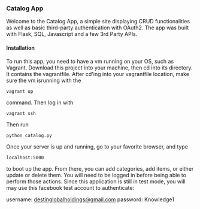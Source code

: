### Catalog App
 
 Welcome to the Catalog App, a simple site displaying CRUD functionalities as
 well as basic third-party authentication with OAuth2. The app was built with
 Flask, SQL, Javascript and a few 3rd Party APIs.

#### Installation

 To run this app, you need to have a vm running on your OS, such as Vagrant.
 Download this project into your machine, then cd into its directory. It contains
 the vagrantfile. After cd'ing into your vagrantfile location, make sure the vm
 isrunning with the

```
vagrant up
```

 command. Then log in with 

```
vagrant ssh
```

 Then run

```
python catalog.py
```

 Once your server is up and running, go to your favorite browser, and type
 
 ```
 localhost:5000
 ```
 
 to boot up the app. From there, you can add categories, add items, or either
 update or delete them. You will need to be logged in before being able to
 perform those actions. Since this application is still in test mode, you will
 may use this facebook test account to authenticate:
 
 username: destinglobalholdings@gmail.com
 password: Knowledge1
